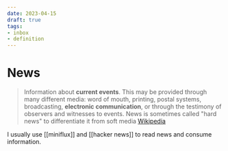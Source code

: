 ```yaml
---
date: 2023-04-15
draft: true
tags:
- inbox
- definition
---
```


# News

> Information about **current events**. This may be provided through many
> different media: word of mouth, printing, postal systems, broadcasting,
> **electronic communication**, or through the testimony of observers and
> witnesses to events.
> News is sometimes called "hard news" to differentiate it from soft media
> [Wikipedia](https://en.wikipedia.org/wiki/News)

I usually use [[miniflux]] and [[hacker news]] to read
news and consume information.
